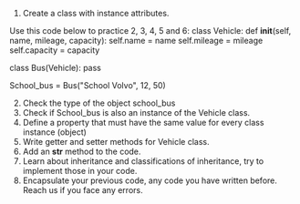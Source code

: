 1. Create a class with instance attributes.

Use this code below to practice 2, 3, 4, 5 and 6:
class Vehicle:
    def __init__(self, name, mileage, capacity):
        self.name = name
        self.mileage = mileage
        self.capacity = capacity

class Bus(Vehicle):
    pass

School_bus = Bus("School Volvo", 12, 50)


2. Check the type of the object school_bus
3. Check if School_bus is also an instance of the Vehicle class.
4. Define a property that must have the same value for every class instance (object)
5. Write getter and setter methods for Vehicle class.
6. Add an __str__ method to the code.
7. Learn about inheritance and classifications of inheritance, try to implement those in your code.
8. Encapsulate your previous code, any code you have written before. Reach us if you face any errors.
